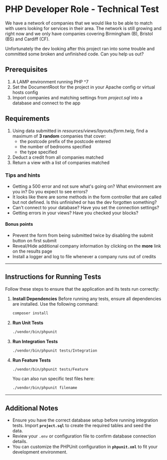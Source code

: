 # PHP Developer Role - Technical Test 
We have a network of companies that we would like to be able to match with users looking for services in their area. The network is still growing and right now and we only have companies covering Birmingham (B), Bristol (BS) and Cardiff (CF). 

Unfortunately the dev looking after this project ran into some trouble and committed some broken and unfinished code. Can you help us out?

## Prerequisites  
1. A LAMP environment running PHP ^7
2. Set the DocumentRoot for the project in your Apache config or virtual hosts config
3. Import companies and matching settings from *project.sql* into a database and connect to the app

## Requirements
1. Using data submitted in *resources/views/layouts/form.twig*, find a maximum of **3 random** companies that cover:
    - the postcode prefix of the postcode entered
    - the number of bedrooms specified
    - the type specified
2. Deduct a credit from all companies matched
3. Return a view with a list of companies matched

### Tips and hints
- Getting a 500 error and not sure what's going on? What environment are you in? Do you expect to see errors?
- It looks like there are some methods in the form controller that are called but not defined. Is this unfinished or has the dev forgotten something?
- Can't connect to your database? Have you set the connection settings?
- Getting errors in your views? Have you checked your blocks?

#### Bonus points
- Prevent the form from being submitted twice by disabling the submit button on first submit
- Reveal/Hide additional company information by clicking on the **more** link on the results page
- Install a logger and log to file whenever a company runs out of credits


---

## Instructions for Running Tests

Follow these steps to ensure that the application and its tests run correctly:

1. **Install Dependencies**
   Before running any tests, ensure all dependencies are installed. Use the following command:
   ```bash
   composer install
   ```

2. **Run Unit Tests**
   
   ```bash
   ./vendor/bin/phpunit
   ```

3. **Run Integration Tests**
   
   ```bash
   ./vendor/bin/phpunit tests/Integration
   ```

4. **Run Feature Tests**
   ```bash
   ./vendor/bin/phpunit tests/Feature
   ```

   You can also run specific test files here:
   ```bash
   ./vendor/bin/phpunit filename 
   ```

---

## Additional Notes
- Ensure you have the correct database setup before running integration tests. Import **`project.sql`** to create the required tables and seed the data.
- Review your `.env` or configuration file to confirm database connection details.
- You can customize the PHPUnit configuration in **`phpunit.xml`** to fit your development environment.

